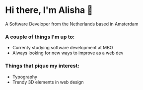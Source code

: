 # Hi there, I'm Alisha 👋
A Software Developer from the Netherlands based in Amsterdam

### A couple of things I'm up to:
- Currenty studying software development at MBO 
- Always looking for new ways to improve as a web dev

### Things that pique my interest:
- Typography
- Trendy 3D elements in web design

